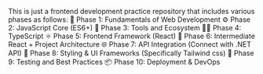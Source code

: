 This is just a frontend development practice repository that includes various phases as follows:
🧱 Phase 1: Fundamentals of Web Development
⚙️ Phase 2: JavaScript Core (ES6+)
🔄 Phase 3: Tools and Ecosystem
👨‍💻 Phase 4: TypeScript
⚛️ Phase 5: Frontend Framework (React)
🚀 Phase 6: Intermediate React + Project Architecture
🌐 Phase 7: API Integration (Connect with .NET API)
🎨 Phase 8: Styling & UI Frameworks (Specifically Tailwind css)
🧪 Phase 9: Testing and Best Practices
📦 Phase 10: Deployment & DevOps